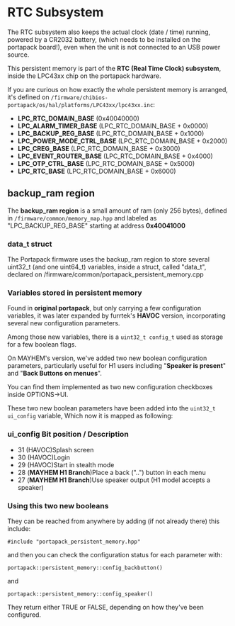 # RTC Subsystem

The RTC subsystem also keeps the actual clock (date / time) running, powered by a CR2032 battery, (which needs to be installed on the portapack board!), even when the unit is not connected to an USB power source. 

This persistent memory is part of the **RTC (Real Time Clock) subsystem**, inside the LPC43xx chip on the portapack hardware.

If you are curious on how exactly the whole persistent memory is arranged, it's defined on `/firmware/chibios-portapack/os/hal/platforms/LPC43xx/lpc43xx.inc`:

* **LPC_RTC_DOMAIN_BASE**       (0x40040000)
* **LPC_ALARM_TIMER_BASE**      (LPC_RTC_DOMAIN_BASE + 0x0000)
* **LPC_BACKUP_REG_BASE**       (LPC_RTC_DOMAIN_BASE + 0x1000)
* **LPC_POWER_MODE_CTRL_BASE**  (LPC_RTC_DOMAIN_BASE + 0x2000)
* **LPC_CREG_BASE**             (LPC_RTC_DOMAIN_BASE + 0x3000)
* **LPC_EVENT_ROUTER_BASE**     (LPC_RTC_DOMAIN_BASE + 0x4000)
* **LPC_OTP_CTRL_BASE**         (LPC_RTC_DOMAIN_BASE + 0x5000)
* **LPC_RTC_BASE**              (LPC_RTC_DOMAIN_BASE + 0x6000)

## backup_ram region

The **backup_ram region** is a small amount of ram (only 256 bytes), defined in `/firmware/common/memory_map.hpp` and labeled as "LPC_BACKUP_REG_BASE" starting at address **0x40041000**
### data_t struct

The Portapack firmware uses the backup_ram region to store several uint32_t (and one uint64_t) variables, inside a struct, called "data_t", declared on /firmware/common/portapack_persistent_memory.cpp

### Variables stored in persistent memory

Found in **original portapack**, but only carrying a few configuration variables, it was later expanded by furrtek's **HAVOC** version, incorporating several new configuration parameters. 

Among those new variables, there is a `uint32_t config_t` used as storage for a few boolean flags.

On MAYHEM's version, we've added two new boolean configuration parameters, particularly useful for H1 users including "**Speaker is present**" and "**Back Buttons on menues**".

You can find them implemented as two new configuration checkboxes inside OPTIONS->UI.

These two new boolean parameters have been added into the `uint32_t ui_config` variable, Which now it is mapped as following:

### ui_config Bit position / Description
* 31 (HAVOC)Splash screen
* 30 (HAVOC)Login
* 29 (HAVOC)Start in stealth mode
* 28 (**MAYHEM H1 Branch**)Place a back ("..") button in each menu
* 27 (**MAYHEM H1 Branch**)Use speaker output (H1 model accepts a speaker)

### Using this two new booleans

They can be reached from anywhere by adding (if not already there) this include:

`#include "portapack_persistent_memory.hpp"`

and then you can check the configuration status for each parameter with:

`portapack::persistent_memory::config_backbutton()`

and

`portapack::persistent_memory::config_speaker()`

They return either TRUE or FALSE, depending on how they've been configured.